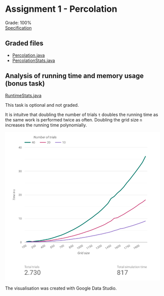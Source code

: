 # Assignment 1 - Percolation

Grade: 100%  
[Specification](http://coursera.cs.princeton.edu/algs4/assignments/percolation.html)

## Graded files

- [Percolation.java](./src/main/java/Percolation.java)
- [PercolationStats.java](./src/main/java/PercolationStats.java)

## Analysis of running time and memory usage (bonus task)

[RuntimeStats.java](./src/main/java/RuntimeStats.java)

This task is optional and not graded. 

It is intuitve that doubling the number of trials `t` doubles the running time as the same work is performed twice as often. 
Doubling the grid size `n` increases the running time polynomially. 

![performance test](./imgs/runtime_multi_threaded.PNG)

The visualisation was created with Google Data Studio.